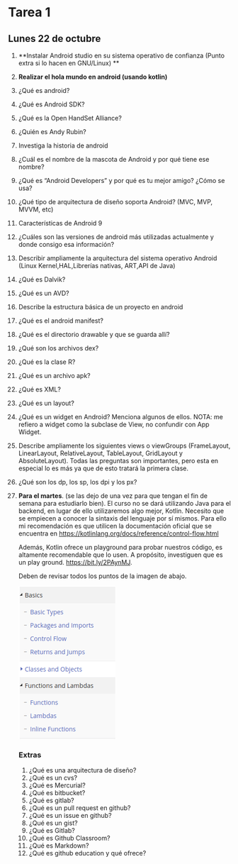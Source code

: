 # Tarea 1

## Lunes 22 de octubre 

1. **Instalar Android studio en su sistema operativo de confianza (Punto extra si lo hacen en GNU/Linux) **

2. **Realizar el hola mundo en android (usando kotlin)**

3. ¿Qué es android?

4. ¿Qué es Android SDK?

5. ¿Qué es la Open HandSet Alliance?

6. ¿Quién es Andy Rubin?

7. Investiga la historia de android

8. ¿Cuál es el nombre de la mascota de Android y por qué tiene ese nombre?

9. ¿Qué es “Android Developers” y por qué es tu mejor amigo? ¿Cómo se usa?

10. ¿Qué tipo de arquitectura de diseño soporta Android? (MVC, MVP, MVVM, etc)

11. Características de Android 9

12. ¿Cuáles son las versiones de android más utilizadas actualmente y donde consigo esa información?

13. Describir ampliamente la arquitectura del sistema operativo Android (Linux Kernel,HAL,Librerías nativas, ART,API de Java)

14. ¿Qué es Dalvik?

15. ¿Qué es un AVD?

16. Describe la estructura básica de un proyecto en android

17. ¿Qué es el android manifest?

18. ¿Qué es el directorio drawable y que se guarda allí?

19. ¿Qué son los archivos dex?

20. ¿Qué es la clase R?

21. ¿Qué es un archivo apk?

22. ¿Qué es XML?

23. ¿Qué es un layout?

24. ¿Qué es un widget en Android? Menciona algunos de ellos. NOTA: me refiero a widget como la subclase de View, no confundir con App Widget.

25. Describe ampliamente los siguientes views o viewGroups (FrameLayout, LinearLayout, RelativeLayout, TableLayout, GridLayout y AbsoluteLayout). Todas las preguntas son importantes, pero esta en especial lo es más ya que de esto tratará la primera clase.

26. ¿Qué son los dp, los sp, los dpi y los px?

27. **Para el martes**. (se las dejo de una vez para que tengan el fin de semana para estudiarlo bien). El curso no se dará utilizando Java para el backend, en lugar de ello utilizaremos algo mejor, Kotlin. Necesito que se empiecen a conocer la sintaxis del lenguaje por sí mismos. Para ello mi recomendación es que utilicen la documentación oficial que se encuentra en https://kotlinlang.org/docs/reference/control-flow.html 

    Además, Kotlin ofrece un playground para probar nuestros código, es altamente recomendable que lo usen. A propósito, investiguen que es un play ground. https://bit.ly/2PAynMJ.

    Deben de revisar todos los puntos de la imagen de abajo.

    ![](./img/img1.png) 

    ### Extras

    1. ¿Qué es una arquitectura de diseño?
    2. ¿Qué es un cvs? 
    3. ¿Qué es Mercurial?
    4. ¿Qué es bitbucket?
    5. ¿Qué es gitlab?
    6. ¿Qué es un pull request en github?
    7. ¿Qué es un issue en github?
    8. ¿Qué es un gist?
    9. ¿Qué es Gitlab?
    10. ¿Qué es Github Classroom? 
    11. ¿Qué es Markdown?
    12. ¿Qué es github education y qué ofrece?